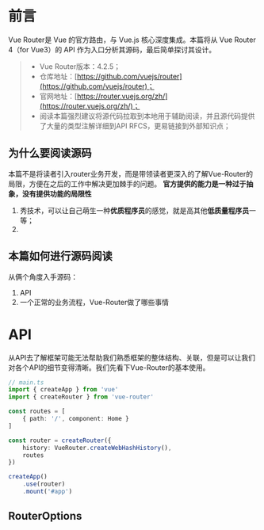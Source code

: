 # 前言

Vue Router是 Vue 的官方路由，与 Vue.js 核心深度集成。本篇将从 Vue Router 4（for Vue3）的 API 作为入口分析其源码，最后简单探讨其设计。

> - Vue Router版本：4.2.5；
> - 仓库地址：[https://github.com/vuejs/router](https://github.com/vuejs/router)；
> - 官网地址：[https://router.vuejs.org/zh/](https://router.vuejs.org/zh/)；
> - 阅读本篇强烈建议将源代码拉取到本地用于辅助阅读，并且源代码提供了大量的类型注解详细到API RFCS，更易链接到外部知识点；

## 为什么要阅读源码

本篇不是将读者引入router业务开发，而是带领读者更深入的了解Vue-Router的局限，方便在之后的工作中解决更加棘手的问题。
**官方提供的能力是一种过于抽象，没有提供功能的局限性**

1. 秀技术，可以让自己萌生一种**优质程序员**的感觉，就是高其他**低质量程序员**一等；
2. 

## 本篇如何进行源码阅读

从俩个角度入手源码：
1. API
2. 一个正常的业务流程，Vue-Router做了哪些事情

# API

从API去了解框架可能无法帮助我们熟悉框架的整体结构、关联，但是可以让我们对各个API的细节变得清晰。我们先看下Vue-Router的基本使用。

```ts
// main.ts
import { createApp } from 'vue'
import { createRouter } from 'vue-router'

const routes = [
    { path: '/', component: Home }
]

const router = createRouter({
    history: VueRouter.createWebHashHistory(),
    routes
}) 

createApp()
    .use(router)
    .mount('#app')
```

## RouterOptions

